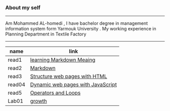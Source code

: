 ### About my self ###
-----
Am Mohammed AL-homedi , I have bachelor degree in management information system form Yarmouk University . My working experience in Planning Department in Textile Factory

------


| name | link |
| ----------- | ----------- |
| read1 | [learning Markdown Meaing ](read1.md)
| read2 | [Markdown](read2.md) |
| read3 | [Structure web pages with HTML](read3.md) |
| read04 | [Dynamic web pages with JavaScript](read04.md) |
| read5 | [Operators and Loops](read5.md) |
| Lab01 | [growth](lab1.md) |